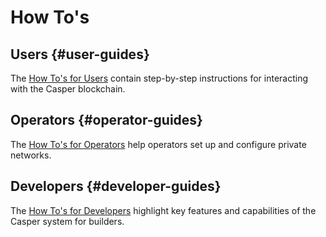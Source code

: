 
# How To's

## Users {#user-guides}

The [How To's for Users](/workflow/users/index.md) contain step-by-step instructions for interacting with the Casper blockchain.

## Operators {#operator-guides}

The [How To's for Operators](/workflow/operators/index.md) help operators set up and configure private networks.

## Developers {#developer-guides}

The [How To's for Developers](/workflow/developers/index.md) highlight key features and capabilities of the Casper system for builders.

